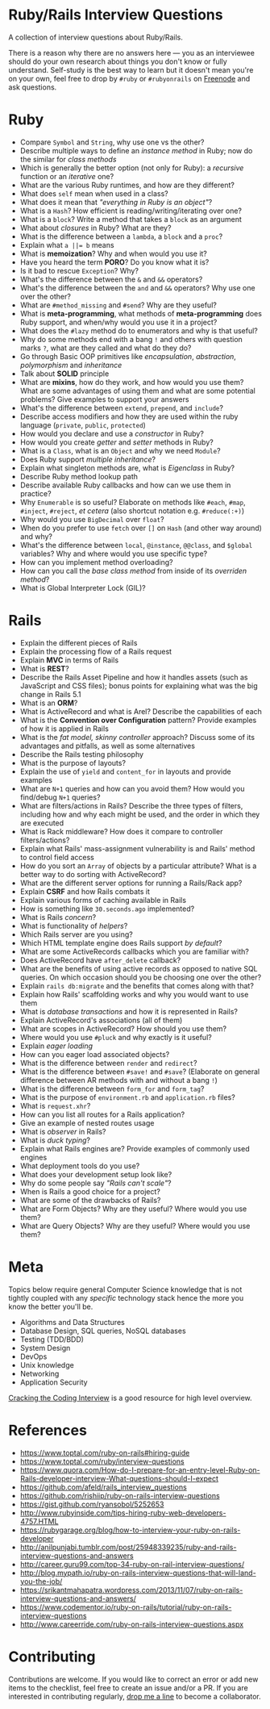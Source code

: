 # Ruby/Rails Interview Questions

A collection of interview questions about Ruby/Rails.

There is a reason why there are no answers here — you as an interviewee should do your own research about things you don't know or fully understand. Self-study is the best way to learn but it doesn't mean you're on your own, feel free to drop by `#ruby` or `#rubyonrails` on [Freenode](https://freenode.net) and ask questions.

# Ruby

- Compare `Symbol` and `String`, why use one vs the other?
- Describe multiple ways to define an _instance method_ in Ruby; now do the similar for _class methods_
- Which is generally the better option (not only for Ruby): a _recursive_ function or an _iterative_ one?
- What are the various Ruby runtimes, and how are they different?
- What does `self` mean when used in a class?
- What does it mean that _"everything in Ruby is an object"_?
- What is a `Hash`? How efficient is reading/writing/iterating over one?
- What is a `block`? Write a method that takes a `block` as an argument
- What about _closures_ in Ruby? What are they?
- What is the difference between a `lambda`, a `block` and a `proc`?
- Explain what `a ||= b` means
- What is **memoization**? Why and when would you use it?
- Have you heard the term **PORO**? Do you know what it is?
- Is it bad to rescue `Exception`? Why?
- What's the difference between the `&` and `&&` operators?
- What's the difference between the `and` and `&&` operators? Why use one over the other?
- What are `#method_missing` and `#send`? Why are they useful?
- What is **meta-programming**, what methods of **meta-programming** does Ruby support, and when/why would you use it in a project?
- What does the `#lazy` method do to enumerators and why is that useful?
- Why do some methods end with a bang `!` and others with question marks `?`, what are they called and what do they do?
- Go through Basic OOP primitives like _encapsulation_, _abstraction_, _polymorphism_ and _inheritance_
- Talk about **SOLID** principle
- What are **mixins**, how do they work, and how would you use them? What are some advantages of using them and what are some potential problems? Give examples to support your answers
- What's the difference between `extend`, `prepend`, and `include`?
- Describe access modifiers and how they are used within the ruby language (`private`, `public`, `protected`)
- How would you declare and use a _constructor_ in Ruby?
- How would you create _getter_ and _setter_ methods in Ruby?
- What is a `Class`, what is an `Object` and why we need `Module`?
- Does Ruby support _multiple inheritance_?
- Explain what singleton methods are, what is _Eigenclass_ in Ruby?
- Describe Ruby method lookup path
- Describe available Ruby callbacks and how can we use them in practice?
- Why `Enumerable` is so useful? Elaborate on methods like `#each`, `#map`, `#inject`, `#reject`, _et cetera_ (also shortcut notation e.g. `#reduce(:+)`)
- Why would you use `BigDecimal` over `float`?
- When do you prefer to use `fetch` over `[]` on `Hash` (and other way around) and why?
- What's the difference between `local`, `@instance`, `@@class`, and `$global` variables? Why and where would you use specific type?
- How can you implement method overloading?
- How can you call the _base class method_ from inside of its _overriden method_?
- What is Global Interpreter Lock (GIL)?

# Rails

- Explain the different pieces of Rails
- Explain the processing flow of a Rails request
- Explain **MVC** in terms of Rails
- What is **REST**?
- Describe the Rails Asset Pipeline and how it handles assets (such as JavaScript and CSS files); bonus points for explaining what was the big change in Rails 5.1
- What is an **ORM**?
- What is ActiveRecord and what is Arel? Describe the capabilities of each
- What is the **Convention over Configuration** pattern? Provide examples of how it is applied in Rails
- What is the _fat model, skinny controller_ approach? Discuss some of its advantages and pitfalls, as well as some alternatives
- Describe the Rails testing philosophy
- What is the purpose of layouts?
- Explain the use of `yield` and `content_for` in layouts and provide examples
- What are `N+1` queries and how can you avoid them? How would you find/debug `N+1` queries?
- What are filters/actions in Rails? Describe the three types of filters, including how and why each might be used, and the order in which they are executed
- What is Rack middleware? How does it compare to controller filters/actions?
- Explain what Rails' mass-assignment vulnerability is and Rails' method to control field access
- How do you sort an `Array` of objects by a particular attribute? What is a better way to do sorting with ActiveRecord?
- What are the different server options for running a Rails/Rack app?
- Explain **CSRF** and how Rails combats it
- Explain various forms of caching available in Rails
- How is something like `30.seconds.ago` implemented?
- What is Rails _concern_?
- What is functionality of _helpers_?
- Which Rails server are you using?
- Which HTML template engine does Rails support _by default_?
- What are some ActiveRecords callbacks which you are familiar with?
- Does ActiveRecord have `after_delete` callback?
- What are the benefits of using active records as opposed to native SQL queries. On which occasion should you be choosing one over the other?
- Explain `rails db:migrate` and the benefits that comes along with that?
- Explain how Rails' scaffolding works and why you would want to use them
- What is _database transactions_ and how it is represented in Rails?
- Explain ActiveRecord's associations (all of them)
- What are scopes in ActiveRecord? How should you use them?
- Where would you use `#pluck` and why exactly is it useful?
- Explain _eager loading_
- How can you eager load associated objects?
- What is the difference between `render` and `redirect`?
- What is the difference between `#save!` and `#save`? (Elaborate on general difference between AR methods with and without a bang `!`)
- What is the difference between `form_for` and `form_tag`?
- What is the purpose of `environment.rb` and `application.rb` files?
- What is `request.xhr`?
- How can you list all routes for a Rails application?
- Give an example of nested routes usage
- What is _observer_ in Rails?
- What is _duck typing_?
- Explain what Rails engines are? Provide examples of commonly used engines
- What deployment tools do you use?
- What does your development setup look like?
- Why do some people say _"Rails can't scale"_?
- When is Rails a good choice for a project?
- What are some of the drawbacks of Rails?
- What are Form Objects? Why are they useful? Where would you use them?
- What are Query Objects? Why are they useful? Where would you use them?

# Meta

Topics below require general Computer Science knowledge that is not tightly coupled with any _specific_ technology stack hence the more you know the better you'll be.

- Algorithms and Data Structures
- Database Design, SQL queries, NoSQL databases
- Testing (TDD/BDD)
- System Design
- DevOps
- Unix knowledge
- Networking
- Application Security

[Cracking the Coding Interview](https://www.amazon.com/Cracking-Coding-Interview-Programming-Questions/dp/0984782850/) is a good resource for high level overview.

# References

- https://www.toptal.com/ruby-on-rails#hiring-guide
- https://www.toptal.com/ruby/interview-questions
- https://www.quora.com/How-do-I-prepare-for-an-entry-level-Ruby-on-Rails-developer-interview-What-questions-should-I-expect
- https://github.com/afeld/rails_interview_questions
- https://github.com/rishiip/ruby-on-rails-interview-questions
- https://gist.github.com/ryansobol/5252653
- http://www.rubyinside.com/tips-hiring-ruby-web-developers-4757.HTML
- https://rubygarage.org/blog/how-to-interview-your-ruby-on-rails-developer
- http://anilpunjabi.tumblr.com/post/25948339235/ruby-and-rails-interview-questions-and-answers
- http://career.guru99.com/top-34-ruby-on-rail-interview-questions/
- http://blog.mypath.io/ruby-on-rails-interview-questions-that-will-land-you-the-job/
- https://srikantmahapatra.wordpress.com/2013/11/07/ruby-on-rails-interview-questions-and-answers/
- https://www.codementor.io/ruby-on-rails/tutorial/ruby-on-rails-interview-questions
- http://www.careerride.com/ruby-on-rails-interview-questions.aspx

# Contributing

Contributions are welcome. If you would like to correct an error or add new items to the checklist, feel free to create an issue and/or a PR. If you are interested in contributing regularly, [drop me a line](https://dyjak.me/contact/) to become a collaborator.
